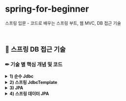# spring-for-beginner
스프링 입문 - 코드로 배우는 스프링 부트, 웹 MVC, DB 접근 기술

<br/>

## 📝 스프링 DB 접근 기술


### ✏ 기술 별 핵심 개념 및 코드

<details>
<summary><b>1) 순수 Jdbc</b></summary>

- <b>DataSouce</b>

    : 데이터베이스 커넥션을 획득할 때 사용하는 객체

    : 스프링부트는 <b>데이터베이스 커넥션 정보*</b>를 바탕으로 <b>DataSource를 생성하고 스프링 빈으로</b> 만들어둔다. 
    → SpringConfig에서 <b>DI 적용</b> 가능 

<p align="center"><img src="https://user-images.githubusercontent.com/68148196/196693575-1b6c9311-aa37-4f85-9bad-44bb6dcfc87b.JPG" width="500" height="280"/></p>

<br/>

- <b>개방 폐쇄 원칙(OCP, Orpen-Closed Principle)</b>
    - 확장에는 열려있고, 수정, 변경에는 닫혀있다.
    - 스프링의 <b>DI</b>를 사용하면 <b>기존 코드를 전혀 손대지 않고, 설정만으로 구현 클래스를 변경</b>할 수 있다.(SpringConfig.java)
    - 객체 지향의 <b>다형성</b> 활용

<br/>
       
- <b>JdbcMemberRepository.java</b>

```java
public class JdbcMemberRepository implements MemberRepository {

  private final DataSource dataSource;

  public JdbcMemberRepository(DataSource dataSource) {
    this.dataSource = dataSource;
  }

  @Override
  public Member save(Member member) {
    String sql = "insert into member(name) values(?)";
    Connection conn = null;
    PreparedStatement pstmt = null;
    ResultSet rs = null;

    try {
      conn = getConnection();
      pstmt = conn.prepareStatement(sql, Statement.RETURN_GENERATED_KEYS);
      pstmt.setString(1, member.getName());

      pstmt.executeUpdate();
      rs = pstmt.getGeneratedKeys();

      if (rs.next()) {
        member.setId(rs.getLong(1));
      } else {
        throw new SQLException("id 조회 실패");
      }
      return member;

    } catch (Exception e) {
      throw new IllegalStateException(e);
    } finally {
      close(conn, pstmt, rs);
    }
  }
    . . . 
}
```


<br/>
   
- <b>SpringConfig.java</b>

```java
@Configuration
public class SpringConfig {
  private final DataSource dataSource;

  public SpringConfig(DataSource dataSource) {
    this.dataSource = dataSource;
  }

  @Bean
  public MemberService memberService() {
    return new MemberService(memberRepository());
  }

  @Bean
  public MemberRepository memberRepository() {
    // return new MemoryMemberRepository();
    return new JdbcMemberRepository(dataSource);
  }
}

```
</details>

       
<details>
<summary><b>2) 스프링 JdbcTemplate</b></summary>

- 순수 Jdbc와 동일한 환경 설정

- <b>이 라이브러리(스프링 JdbcTemplate, MyBatis 등)</b>는 <b>JDBC API에서 반복 코드를 제거</b>해주지만, <b>SQL문은 직접 작성</b>해야 한다.

<br/>
   
- <b>JdbcTemplateMemberRepository.java</b>

```java
public class JdbcTemplateMemberRepository implements MemberRepository {
  private final JdbcTemplate jdbcTemplate;

  public JdbcTemplateMemberRepository(DataSource dataSource) {
    jdbcTemplate = new JdbcTemplate(dataSource);
  }

  @Override
  public Member save(Member member) {
    SimpleJdbcInsert jdbcInsert = new SimpleJdbcInsert(jdbcTemplate);
    jdbcInsert.withTableName("member").usingGeneratedKeyColumns("id");

    Map<String, Object> parameters = new HashMap<>();
    parameters.put("name", member.getName());

    Number key = jdbcInsert.executeAndReturnKey(new MapSqlParameterSource(parameters));

    member.setId(key.longValue());
    return member;
  }
    . . .
}
```

<br/>
   
- <b>SpringConfig.java</b>

```java
@Configuration
public class SpringConfig {
  private final DataSource dataSource;

  public SpringConfig(DataSource dataSource) {
    this.dataSource = dataSource;
  }

  @Bean
  public MemberService memberService() {
    return new MemberService(memberRepository());
  }

  @Bean
  public MemberRepository memberRepository() {
    // return new MemoryMemberRepository();
    // return new JdbcMemberRepository(dataSource);
    return new JdbcTemplateMemberRepository(dataSource);
  }
}
```
</details>
<details>
<summary><b>3) JPA</b></summary>

<br/>
   
- <b>JPA(Java Persistent API)</b>

  - 자바 ORM 기술에 대한 API 표준 명세

  - <b>ORM을 사용하기 위한 인터페이스를 모아둔 것</b>
  
  - JPA는 자바 진영의 표준 기술이며, 여러 업체들이 구현한 결과물이 있다.
    ex) Hibernate, EclipseLink, DataNucleus
    
  - JPA를 사용하기 위해서는 <b>JPA를 구현한 Hibernate, EclipseLink, DataNucleus</b> 같은 <b>ORM 프레임워크</b>를 사용해야 한다.

<br/>
   
- <b>ORM(Object Relational Mapping)</b>

  - 객체와 DB 테이블이 매핑을 이루는 것
  
  - SQL 쿼리가 아닌 직관적인 메서드로 데이터를 조작
  
  - 메서드 호출만으로 query수행 → <b>생산성이 매우 높아짐</b>
  
  - <b>query가 복잡해지면 ORM으로 표현하는데 한계</b>가 있고, 성능이 raw query에 비해 느리다는 단점
  →  <b>JPQL, QueryDSL 등을 사용<b>하거나 한 프로젝트 내에서 <b>Mybatis</b>와 JPA를 같이 사용

<br/>
   
- <b>JPA 엔티티 매핑</b> - Member.java

```java
import javax.persistence.Entity;
import javax.persistence.GeneratedValue;
import javax.persistence.GenerationType;
import javax.persistence.Id;

@Entity /*@Entity로 JPA가 관리하는 객체임을 알려준다.*/
public class Member {
  @Id @GeneratedValue(strategy = GenerationType.IDENTITY)
  private Long id;
  private String name;
    ...
```

<br/>
   

- <b>JpaMemberRepository.java</b>

```java
import javax.persistence.EntityManager;
import java.util.List;
import java.util.Optional;

public class JpaMemberRepository implements MemberRepository {
  private final EntityManager em;

  public JpaMemberRepository(EntityManager em) {
    this.em = em;
  }

  public Member save(Member member) {
    em.persist(member);
    return member;
  }

  public Optional<Member> findById(Long id) {
    Member member = em.find(Member.class, id);
    return Optional.ofNullable(member);
  }

  public List<Member> findAll() {
    return em.createQuery("select m from Member m", Member.class).getResultList(); /*JPQL 사용*/
  }
   . . .
```

<br/>
   

- <b>서비스 계층의 트랙잭션 추가</b> - MemberService.java

  - <b>JPA를 통한 모든 데이터 변경은 트랜잭션 안에서 실행</b>해야한다.

  - 스프링은 <b>해당 클래스의 메서드를 실행할 때 트랜잭션을 시작</b>하고, <b>메서드가 정상 종료되면 트랜잭션을 커밋</b>한다.
  
  - 런타임 예외가 발생하면 롤백한다.

```java
import org.springframework.transaction.annotation.Transactional

@Transactional
public class MemberService {}
```

- <b>SpringConfig.java</b>

```java
@Configuration
public class SpringConfig {

  private final EntityManager em;

  public SpringConfig(EntityManager em) {
    this.em = em;
  }

  @Bean
  public MemberService memberService() {
    return new MemberService(memberRepository());
  }

  @Bean
  public MemberRepository memberRepository() {
    // return new MemoryMemberRepository();
    // return new JdbcMemberRepository(dataSource);
    // return new JdbcTemplateMemberRepository(dataSource);
    return new JpaMemberRepository(em);
  }
}
```
</details>
<details>
<summary><b>4) 스프링 데이터 JPA</b></summary>

<br/>
   
- <b>스프링 데이터 JPA</b>

  - repository 에 구현 클래스 없이 <b>인터페이스</b> 만으로 개발
  
  - <b>CRUD 제공</b> → 개발자는 핵심 비지니스 로직을 개발하는데 집중할 수 있다.
  
  - <b>JPA를 편리하게 사용</b>하도록 도와주는 기술
  
  - 실무에서는 JPA와 스프링 데이터 JPA를 기본으로 사용
  
  - 복잡한 동적 쿼리는 Querydsl 라이브러리 사용 + JdbcTemplate

- <b>SpringDataJpaRepository.java</b>

```java
import org.springframework.data.jpa.repository.JpaRepository;

public interface SpringDataJpaMemberRepository extends JpaRepository<Member, Long>, MemberRepository {
  /*인터페이스를 통한 기본적인 CRUD
  * findByName() , findByEmail() 처럼 메서드 이름 만으로 조회 기능 제공
  * 페이징 기능 자동 제공
  * */
  Optional<Member> findByName(String name);
}
```


- <b>SpringConfig.java</b>
- <b>스프링 데이터 JPA</b>가 <b>SpringDataJpaMemberRepository 를 스프링 빈으로 자동 등록</b>

```java
@Configuration
public class SpringConfig {
  private final MemberRepository memberRepository;

  public SpringConfig(MemberRepository memberRepository) {
    this.memberRepository = memberRepository;
  }

  @Bean
  public MemberService memberService() {
    return new MemberService(memberRepository);
  }
}
```
<p align="center"><img src="https://user-images.githubusercontent.com/68148196/196695498-943cefc1-0b32-44ee-9c24-4e94730269b7.png" width="350" height="650" /></p>    
</details>

